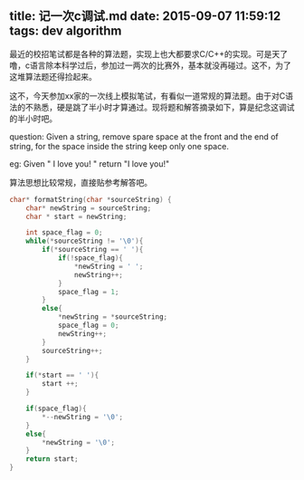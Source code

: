title: 记一次c调试.md
date: 2015-09-07 11:59:12
tags: dev algorithm
---

最近的校招笔试都是各种的算法题，实现上也大都要求C/C++的实现。可是天了噜，c语言除本科学过后，参加过一两次的比赛外，基本就没再碰过。这不，为了这堆算法题还得捡起来。

这不，今天参加xx家的一次线上模拟笔试，有看似一道常规的算法题。由于对C语法的不熟悉，硬是跳了半小时才算通过。现将题和解答摘录如下，算是纪念这调试的半小时吧。

question:
Given a string, remove spare space at the front and the end of string, for the space inside the string keep only one space.

eg:
Given  "  I love  you!  "
return "I love you!"

算法思想比较常规，直接贴参考解答吧。

```C
char* formatString(char *sourceString) {
    char* newString = sourceString;
    char * start = newString;

    int space_flag = 0;
    while(*sourceString != '\0'){
        if(*sourceString == ' '){
            if(!space_flag){
                *newString = ' ';
                newString++;
            }
            space_flag = 1;
        }
        else{
            *newString = *sourceString;
            space_flag = 0;
            newString++;
        }
        sourceString++;
    }

    if(*start == ' '){
        start ++;
    }

    if(space_flag){
        *--newString = '\0';
    }
    else{
        *newString = '\0';
    }
    return start;
}
```
